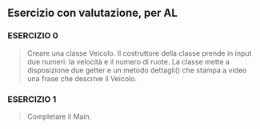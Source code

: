 ## Esercizio con valutazione, per AL

### ESERCIZIO 0    
> Creare una classe Veicolo. 
> Il costruttore della classe prende in input due numeri:
> la velocità e il numero di ruote. 
> La classe mette a disposizione due getter e un metodo dettagli() che stampa 
> a video una frase che descrive il Veicolo.

### ESERCIZIO 1
> Completare il Main.